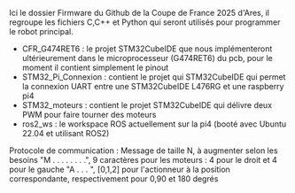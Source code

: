 Ici le dossier Firmware du Github de la Coupe de France 2025 d'Ares, il regroupe les fichiers C,C++ et Python qui seront utilisés pour programmer le robot principal.

- CFR_G474RET6 : le projet STM32CubeIDE que nous implémenteront ultérieurement dans le microprocesseur (G474RET6) du pcb, pour le moment il contient simplement le pinout
- STM32_Pi_Connexion : contient le projet qui STM32CubeIDE qui permet la connexion UART entre une STM32CubeIDE L476RG et une raspberry pi4
- STM32_moteurs : contient le projet STM32CubeIDE qui délivre deux PWM pour faire tourner des moteurs
- ros2_ws : le workspace ROS actuellement sur la pi4 (booté avec Ubuntu 22.04 et utilisant ROS2)

Protocole de communication :
Message de taille N, à augmenter selon les besoins 
"M . . . . . . . .", 9 caractères pour les moteurs : 4 pour le droit et 4 pour le gauche
"A . . . ", [0,1,2] pour l'actionneur à la position correspondante, respectivement pour 0,90 et 180 degrés

